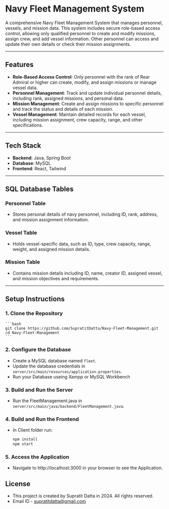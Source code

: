 # Navy Fleet Management System

A comprehensive Navy Fleet Management System that manages personnel, vessels, and mission data. This system includes secure role-based access control, allowing only qualified personnel to create and modify missions, assign crew, and add vessel information. Other personnel can access and update their own details or check their mission assignments.

---

## Features

- **Role-Based Access Control**: Only personnel with the rank of Rear Admiral or higher can create, modify, and assign missions or manage vessel data.
- **Personnel Management**: Track and update individual personnel details, including rank, assigned missions, and personal data.
- **Mission Management**: Create and assign missions to specific personnel and track the status and details of each mission.
- **Vessel Management**: Maintain detailed records for each vessel, including mission assignment, crew capacity, range, and other specifications.

---

## Tech Stack

- **Backend**: Java, Spring Boot
- **Database**: MySQL
- **Frontend**: React, Tailwind

---

## SQL Database Tables

### Personnel Table
- Stores personal details of navy personnel, including ID, rank, address, and mission assignment information.

### Vessel Table
- Holds vessel-specific data, such as ID, type, crew capacity, range, weight, and assigned mission details.

### Mission Table
- Contains mission details including ID, name, creator ID, assigned vessel, and mission objectives and requirements.

---

## Setup Instructions

### 1. **Clone the Repository**
    ```bash
    git clone https://github.com/SupratitDatta/Navy-Fleet-Management.git
    cd Navy-Fleet-Management
    ```

### 2. **Configure the Database**

- Create a MySQL database named `fleet`.
- Update the database credentials in `server/src/main/resources/application.properties`.
- Run your Database useing Xampp or MySQL Workbench

### 3. **Build and Run the Server**
- Run the FleetManagement.java in `server/src/main/java/backend/FleetManagement.java`.

### 4. **Build and Run the Frontend**
- In Client folder run:
    ```bash
    npm install
    npm start
    ```
### 5. **Access the Application**
- Navigate to http://localhost:3000 in your browser to see the Application.

## License

- This project is created by Supratit Datta in 2024. All rights reserved.
- Email ID - supratitdatta@gmail.com